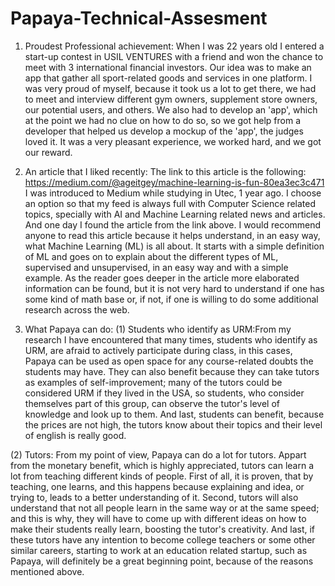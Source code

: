 # Papaya-Technical-Assesment

1. Proudest Professional achievement: When I was 22 years old I entered a start-up contest in USIL VENTURES with a friend and won the chance to meet with 3 international financial investors. Our idea was to make an app that gather all sport-related goods and services in one platform. I was very proud of myself, because it took us a lot to get there, we had to meet and interview different gym owners, supplement store owners, our potential users, and others. We also had to develop an 'app', which at the point we had no clue on how to do so, so we got help from a developer that helped us develop a mockup of the 'app', the judges loved it. It was a very pleasant experience, we worked hard, and we got our reward.

2. An article that I liked recently:
The link to this article is the following: https://medium.com/@ageitgey/machine-learning-is-fun-80ea3ec3c471
I was introduced to Medium while studying in Utec, 1 year ago. I choose an option so that my feed is always full with Computer Science related topics, specially with AI and Machine Learning related news and articles. And one day I found the article from the link above. I would recommend anyone to read this article because it helps understand, in an easy way, what Machine Learning (ML) is all about. It starts with a simple definition of ML and goes on to explain about the different types of ML, supervised and unsupervised, in an easy way and with a simple example. As the reader goes deeper in the article more elaborated information can be found, but it is not very hard to understand if one has some kind of math base or, if not, if one is willing to do some additional research across the web.  

3. What Papaya can do:
  (1) Students who identify as URM:From my research I have encountered that many times, students who identify as URM, are afraid to actively participate during class, in this cases, Papaya can be used as open space for any course-related doubts the students may have. They can also benefit because they can take tutors as examples of self-improvement; many of the tutors could be considered URM if they lived in the USA, so students, who consider themselves part of this group, can observe the tutor's level of knowledge and look up to them. And last, students can benefit, because the prices are not high, the tutors know about their topics and their level of english is really good. 
  
  (2) Tutors: From my point of view, Papaya can do a lot for tutors. Appart from the monetary benefit, which is highly appreciated, tutors can learn a lot from teaching different kinds of people. First of all, it is proven, that by teaching, one learns, and this happens because explaining and idea, or trying to, leads to a better understanding of it. Second, tutors will also understand that not all people learn in the same way or at the same speed; and this is why, they will have to come up with different ideas on how to make their students really learn, boosting the tutor's creativity. And last, if these tutors have any intention to become college teachers or some other similar careers, starting to work at an education related startup, such as Papaya, will definitely be a great beginning point, because of the reasons mentioned above.   
